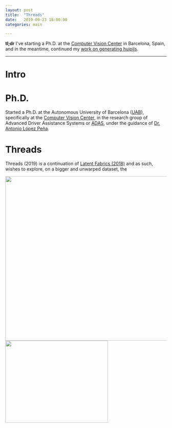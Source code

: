 ```yaml
---
layout: post
title:  "Threads"
date:   2019-09-23 18:00:00
categories: main

---
```


**tl;dr** I've starting a Ph.D. at the [Computer Vision Center](http://www.cvc.uab.es/) in Barcelona, Spain, and in the meantime,  continued my [work on generating huipils](https://blog.diegoporres.com/main/2019/07/17/UnsupervisingArt/). 

---

# Intro



# Ph.D.

Started a Ph.D. at the Autonomous University of Barcelona ([UAB](https://www.uab.cat/)), specifically at the [Computer Vision Center](http://www.cvc.uab.es/), in the research group of Advanced Driver Assistance Systems or [ADAS](http://adas.cvc.uab.es/), under the guidance of [Dr. Antonio López Peña](http://www.cvc.uab.es/~antonio/). 

# Threads

Threads (2019) is a continuation of [Latent Fabrics (2018)](http://www.aiartonline.com/community/diego-porres/) and as such, wishes to explore, on a bigger and unwarped dataset, the 

<img src="https://media.giphy.com/media/PlylJuV7bgm1RrKxFF/giphy.gif" width="640" height="512" />

<img src="https://media.giphy.com/media/PlylJuV7bgm1RrKxFF/giphy.gif" width="320" height="256" />

[//]: % "[![Threads Interpolation Video](https://media.giphy.com/media/PlylJuV7bgm1RrKxFF/giphy.gif)](https://www.youtube.com/watch?v=iWV1kpBunSM)"
